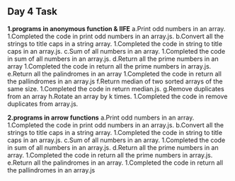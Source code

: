 ## Day 4 Task

**1.programs in anonymous function & IIFE**
    a.Print odd numbers in an array. 
     1.Completed the code in print odd numbers in an array.js.
    b.Convert all the strings to title caps in a string array.
     1.Completed the code in string to title caps in an array.js.
    c.Sum of all numbers in an array. 
     1.Completed the code in sum of all numbers in an array.js.
    d.Return all the prime numbers in an array 
     1.Completed the code in return all the prime numbers in array.js.
    e.Return all the palindromes in an array 
     1.Completed the code in return all the pallindromes in an array.js
    f.Return median of two sorted arrays of the same size. 
     1.Completed the code in return median.js.
    g.Remove duplicates from an array h.Rotate an array by k times.
     1.Completed the code in remove duplicates from array.js.

**2.programs in arrow functions**
  a.Print odd numbers in an array.
   1.Completed the code in print odd numbers in an array.js.
  b.Convert all the strings to title caps in a string array.
   1.Completed the code in string to title caps in an array.js.
  c.Sum of all numbers in an array.
   1.Completed the code in sum of all numbers in an array.js.
  d.Return all the prime numbers in an array.
     1.Completed the code in return all the prime numbers in array.js.
  e.Return all the palindromes in an array.
    1.Completed the code in return all the pallindromes in an array.js


 
 









